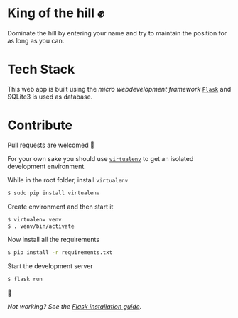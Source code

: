 # King of the hill :fist:
Dominate the hill by entering your name and try to maintain the position for as long as you can.

# Tech Stack
This web app is built using the _micro webdevelopment framework_ [`Flask`](http://flask.pocoo.org/docs/0.11/) and SQLite3 is used as database.

# Contribute
Pull requests are welcomed :balloon:

For your own sake you should use [`virtualenv`](https://virtualenv.pypa.io/en/stable/) to get an isolated development environment.
 
While in the root folder, install `virtualenv` 
```bash
$ sudo pip install virtualenv
```

Create environment and then start it
```bash
$ virtualenv venv
$ . venv/bin/activate
```

Now install all the requirements
```bash
$ pip install -r requirements.txt
```

Start the development server
```bash
$ flask run
```

:raised_hands:

*Not working? See the [Flask installation guide](http://flask.pocoo.org/docs/0.11/installation/).*
